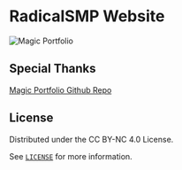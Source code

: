 # **RadicalSMP Website**

![Magic Portfolio](/public/images/og/home.jpg)

## **Special Thanks**

[Magic Portfolio Github Repo](https://github.com/once-ui-system/magic-portfolio)

## **License**

Distributed under the CC BY-NC 4.0 License.

See [`LICENSE`](/LICENSE) for more information.
